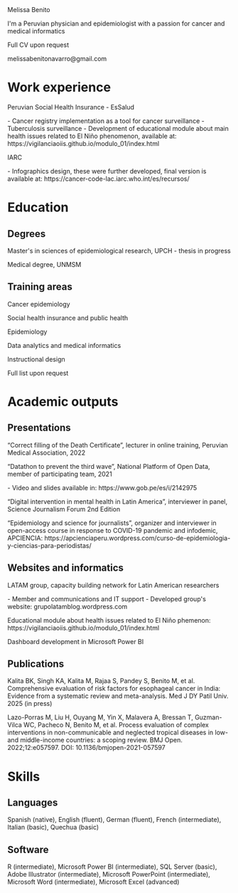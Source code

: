 <html>
<head>
Melissa Benito
</head>
<body>
<p>I'm a Peruvian physician and epidemiologist with a passion for cancer and medical informatics</p>
<p>Full CV upon request</p>
<p>melissabenitonavarro@gmail.com</p>
<h1>Work experience</h1>
<p>Peruvian Social Health Insurance - EsSalud</p>
- Cancer registry implementation as a tool for cancer surveillance 
- Tuberculosis surveillance 
- Development of educational module about main health issues related to El Niño phenomenon, available at: https://vigilanciaoiis.github.io/modulo_01/index.html
<p>IARC</p>
- Infographics design, these were further developed, final version is available at: https://cancer-code-lac.iarc.who.int/es/recursos/
<h1>Education</h1>
<h2>Degrees</h2>
<p>Master's in sciences of epidemiological research, UPCH - thesis in progress</p>
<p>Medical degree, UNMSM</p>
<h2>Training areas</h2>
<p>Cancer epidemiology</p>
<p>Social health insurance and public health</p>
<p>Epidemiology</p>
<p>Data analytics and medical informatics</p>
<p>Instructional design</p>
<p>Full list upon request<p>
<h1>Academic outputs</h1>
<h2>Presentations</h2>
<p>“Correct filling of the Death Certificate”, lecturer in online training, Peruvian Medical Association, 2022</p>
<p>“Datathon to prevent the third wave”, National Platform of Open Data, member of participating team, 2021</p>
- Video and slides available in: https://www.gob.pe/es/i/2142975
<p>“Digital intervention in mental health in Latin America”, interviewer in panel, Science Journalism Forum 2nd Edition</p>
<p>“Epidemiology and science for journalists”, organizer and interviewer in open-access course in response to COVID-19 pandemic and infodemic, APCIENCIA: https://apcienciaperu.wordpress.com/curso-de-epidemiologia-y-ciencias-para-periodistas/</p>
<h2>Websites and informatics</h2>
<p>LATAM group, capacity building network for Latin American researchers</p>
- Member and communications and IT support
- Developed group's website: grupolatamblog.wordpress.com
<p>Educational module about health issues related to El Niño phemenon: https://vigilanciaoiis.github.io/modulo_01/index.html</p>
<p>Dashboard development in Microsoft Power BI</p>
<h2>Publications</h2>
<p>Kalita BK, Singh KA, Kalita M, Rajaa S, Pandey S, Benito M, et al. Comprehensive evaluation of risk factors for esophageal cancer in India: Evidence from a systematic review and meta-analysis. Med J DY Patil Univ. 2025 (in press)</p>
<p>Lazo-Porras M, Liu H, Ouyang M, Yin X, Malavera A, Bressan T, Guzman-Vilca WC, Pacheco N, Benito M, et al. Process evaluation of complex interventions in non-communicable and neglected tropical diseases in low- and middle-income countries: a scoping review. BMJ Open. 2022;12:e057597. DOI: 10.1136/bmjopen-2021-057597</p>
<h1>Skills</h1>
<h2>Languages</h2>
<p>Spanish (native), English (fluent), German (fluent), French (intermediate), Italian (basic), Quechua (basic)</p>
<h2>Software</h2>
<p>R (intermediate), Microsoft Power BI (intermediate), SQL Server (basic), Adobe Illustrator (intermediate), Microsoft PowerPoint (intermediate), Microsoft Word (intermediate), Microsoft Excel (advanced)</p>
